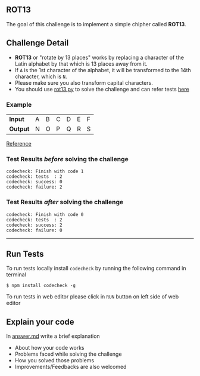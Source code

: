 ## ROT13

The goal of this challenge is to implement a simple chipher called **ROT13**.

## Challenge Detail
- **ROT13** or "rotate by 13 places" works by replacing a character of the Latin alphabet by that which is 13 places away from it. 
- If `A` is the 1st character of the alphabet, it will be transformed to the 14th character, which is `N`.
- Please make sure you also transform capital characters.
- You should use [rot13.py](rot13.py) to solve the challenge and can refer tests [here](testrot13.py)

### Example

<table>
    <tr>
        <td><b>Input</b></td>
        <td>A</td>
        <td>B</td>
        <td>C</td>
        <td>D</td>
        <td>E</td>
        <td>F</td>
    </tr>
    <tr>
        <td><b>Output</b></td>
        <td>N</td>
        <td>O</td>
        <td>P</td>
        <td>Q</td>
        <td>R</td>
        <td>S</td>
    </tr>
</table>

[Reference](https://en.wikipedia.org/wiki/ROT13)

### Test Results *before* solving the challenge  
```
codecheck: Finish with code 1
codecheck: tests  : 2
codecheck: success: 0
codecheck: failure: 2
```

### Test Results *after* solving the challenge
```
codecheck: Finish with code 0
codecheck: tests  : 2
codecheck: success: 2
codecheck: failure: 0
```
--- --- ---
## Run Tests
To run tests locally install `codecheck` by running the following command in terminal 
```
$ npm install codecheck -g
```
To run tests in web editor please click in `RUN` button on left side of web editor

## Explain your code
In [answer.md](answer.md) write a brief explanation 
- About how your code works
- Problems faced while solving the challenge
- How you solved those problems
- Improvements/Feedbacks are also welcomed

